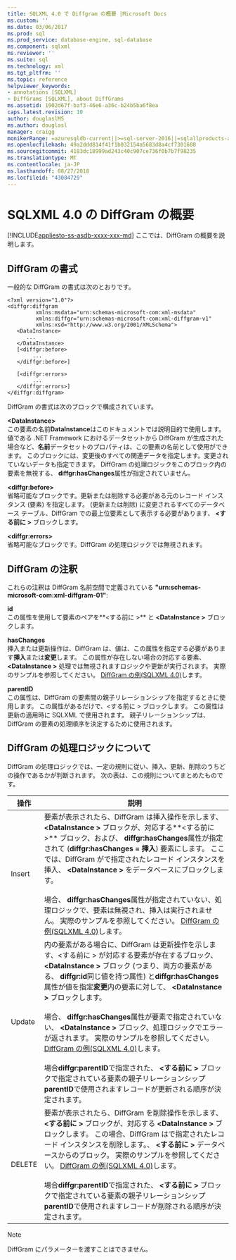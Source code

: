 ```yaml
---
title: SQLXML 4.0 で Diffgram の概要 |Microsoft Docs
ms.custom: ''
ms.date: 03/06/2017
ms.prod: sql
ms.prod_service: database-engine, sql-database
ms.component: sqlxml
ms.reviewer: ''
ms.suite: sql
ms.technology: xml
ms.tgt_pltfrm: ''
ms.topic: reference
helpviewer_keywords:
- annotations [SQLXML]
- DiffGrams [SQLXML], about DiffGrams
ms.assetid: 1902d67f-baf3-46e6-a36c-b24b5ba6f8ea
caps.latest.revision: 10
author: douglaslMS
ms.author: douglasl
manager: craigg
monikerRange: =azuresqldb-current||>=sql-server-2016||=sqlallproducts-allversions||>=sql-server-linux-2017||=azuresqldb-mi-current
ms.openlocfilehash: 49a2ddd814f41f1b032154a5683d8a4cf7301608
ms.sourcegitcommit: 4183dc18999ad243c40c907ce736f0b7b7f98235
ms.translationtype: MT
ms.contentlocale: ja-JP
ms.lasthandoff: 08/27/2018
ms.locfileid: "43084729"
---
```

# <a name="introduction-to-diffgrams-in-sqlxml-40"></a>SQLXML 4.0 の DiffGram の概要
[!INCLUDE[appliesto-ss-asdb-xxxx-xxx-md](../../../includes/appliesto-ss-asdb-xxxx-xxx-md.md)]
  ここでは、DiffGram の概要を説明します。  
  
## <a name="diffgram-format"></a>DiffGram の書式  
 一般的な DiffGram の書式は次のとおりです。  
  
```  
<?xml version="1.0"?>  
<diffgr:diffgram   
         xmlns:msdata="urn:schemas-microsoft-com:xml-msdata"  
         xmlns:diffgr="urn:schemas-microsoft-com:xml-diffgram-v1"  
         xmlns:xsd="http://www.w3.org/2001/XMLSchema">  
   <DataInstance>  
      ...  
   </DataInstance>  
   [<diffgr:before>  
        ...  
   </diffgr:before>]  
  
   [<diffgr:errors>  
        ...  
   </diffgr:errors>]  
</diffgr:diffgram>  
```  
  
 DiffGram の書式は次のブロックで構成されています。  
  
 **\<DataInstance>**  
 この要素の名前**DataInstance**はこのドキュメントでは説明目的で使用します。 値である .NET Framework におけるデータセットから DiffGram が生成された場合など、**名前**データセットのプロパティは、この要素の名前として使用ができます。 このブロックには、変更後のすべての関連データを指定します。変更されていないデータも指定できます。 DiffGram の処理ロジックをこのブロック内の要素を無視する、 **diffgr:hasChanges**属性が指定されていません。  
  
 **\<diffgr:before>**  
 省略可能なブロックです。更新または削除する必要がある元のレコード インスタンス (要素) を指定します。 (更新または削除) に変更されるすべてのデータベース テーブル、DiffGram での最上位要素として表示する必要があります、 **\<する前に >** ブロックします。  
  
 **\<diffgr:errors>**  
 省略可能なブロックです。DiffGram の処理ロジックでは無視されます。  
  
## <a name="diffgram-annotations"></a>DiffGram の注釈  
 これらの注釈は DiffGram 名前空間で定義されている **"urn:schemas-microsoft-com:xml-diffgram-01"**:  
  
 **id**  
 この属性を使用して要素のペアを**\<する前に >** と **\<DataInstance >** ブロックします。  
  
 **hasChanges**  
 挿入または更新操作は、DiffGram は、値は、この属性を指定する必要があります**挿入**または**変更**します。 この属性が存在しない場合の対応する要素、  **\<DataInstance >** 処理では無視されますロジックや更新が実行されます。 実際のサンプルを参照してください。 [DiffGram の例&#40;SQLXML 4.0&#41;](../../../relational-databases/sqlxml-annotated-xsd-schemas-xpath-queries/diffgram/diffgram-examples-sqlxml-4-0.md)します。  
  
 **parentID**  
 この属性は、DiffGram の要素間の親子リレーションシップを指定するときに使用します。 この属性があるだけで、\<する前に > ブロックします。 この属性は更新の適用時に SQLXML で使用されます。 親子リレーションシップは、DiffGram の要素の処理順序を決定するために使用されます。  
  
## <a name="understanding-the-diffgram-processing-logic"></a>DiffGram の処理ロジックについて  
 DiffGram の処理ロジックでは、一定の規則に従い、挿入、更新、削除のうちどの操作であるかが判断されます。 次の表は、この規則についてまとめたものです。  
  
|操作|説明|  
|---------------|-----------------|  
|Insert|要素が表示されたら、DiffGram は挿入操作を示します、  **\<DataInstance >** ブロックが、対応する**\<する前に >** ブロック、および、 **diffgr:hasChanges**属性が指定されて (**diffgr:hasChanges = 挿入**) 要素にします。 ここでは、DiffGram がで指定されたレコード インスタンスを挿入、  **\<DataInstance >** をデータベースにブロックします。<br /><br /> 場合、 **diffgr:hasChanges**属性が指定されていない、処理ロジックで、要素は無視され、挿入は実行されません。 実際のサンプルを参照してください。 [DiffGram の例&#40;SQLXML 4.0&#41;](../../../relational-databases/sqlxml-annotated-xsd-schemas-xpath-queries/diffgram/diffgram-examples-sqlxml-4-0.md)します。|  
|Update|内の要素がある場合に、DiffGram は更新操作を示します、\<する前に > が対応する要素が存在するブロック、  **\<DataInstance >** ブロック (つまり、両方の要素がある、 **diffgr:id**同じ値を持つ属性) と**diffgr:hasChanges**属性が値を指定**変更**内の要素に対して、 **\<DataInstance >** ブロックします。<br /><br /> 場合、 **diffgr:hasChanges**属性が要素で指定されていない、  **\<DataInstance >** ブロック、処理ロジックでエラーが返されます。 実際のサンプルを参照してください。 [DiffGram の例&#40;SQLXML 4.0&#41;](../../../relational-databases/sqlxml-annotated-xsd-schemas-xpath-queries/diffgram/diffgram-examples-sqlxml-4-0.md)します。<br /><br /> 場合**diffgr:parentID**で指定された、 **\<する前に >** ブロックで指定されている要素の親子リレーションシップ**parentID**で使用されますレコードが更新される順序が決定されます。|  
|DELETE|要素が表示されたら、DiffGram を削除操作を示します、 **\<する前に >** ブロックが、対応する **\<DataInstance >** ブロックします。 この場合、DiffGram はで指定されたレコード インスタンスを削除します。、 **\<する前に >** データベースからのブロック。 実際のサンプルを参照してください。 [DiffGram の例&#40;SQLXML 4.0&#41;](../../../relational-databases/sqlxml-annotated-xsd-schemas-xpath-queries/diffgram/diffgram-examples-sqlxml-4-0.md)します。<br /><br /> 場合**diffgr:parentID**で指定された、 **\<する前に >** ブロックで指定されている要素の親子リレーションシップ**parentID**で使用されますレコードが削除される順序が決定されます。|  
  
> [!NOTE]  
>  DiffGram にパラメーターを渡すことはできません。  
  
  
